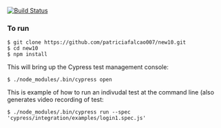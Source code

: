 [![Build Status](https://travis-ci.org/jaffamonkey/cypress-examples.svg?branch=master)](https://travis-ci.org/jaffamonkey/cypress-examples)

### To run

```
$ git clone https://github.com/patriciafalcao007/new10.git
$ cd new10
$ npm install
```

This will bring up the Cypress test management console:

```
$ ./node_modules/.bin/cypress open 
```

This is example of how to run an indivudal test at the command line (also generates video recording of test:

```
$ ./node_modules/.bin/cypress run --spec 'cypress/integration/examples/login1.spec.js'
```
